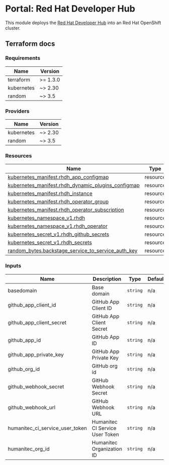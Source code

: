 # Portal: Red Hat Developer Hub

This module deploys the [Red Hat Developer Hub](https://developers.redhat.com/rhdh/overview) into an Red Hat OpenShift cluster.

## Terraform docs

<!-- BEGIN_TF_DOCS -->
### Requirements

| Name | Version |
|------|---------|
| terraform | >= 1.3.0 |
| kubernetes | ~> 2.30 |
| random | ~> 3.5 |

### Providers

| Name | Version |
|------|---------|
| kubernetes | ~> 2.30 |
| random | ~> 3.5 |

### Resources

| Name | Type |
|------|------|
| [kubernetes_manifest.rhdh_app_configmap](https://registry.terraform.io/providers/hashicorp/kubernetes/latest/docs/resources/manifest) | resource |
| [kubernetes_manifest.rhdh_dynamic_plugins_configmap](https://registry.terraform.io/providers/hashicorp/kubernetes/latest/docs/resources/manifest) | resource |
| [kubernetes_manifest.rhdh_instance](https://registry.terraform.io/providers/hashicorp/kubernetes/latest/docs/resources/manifest) | resource |
| [kubernetes_manifest.rhdh_operator_group](https://registry.terraform.io/providers/hashicorp/kubernetes/latest/docs/resources/manifest) | resource |
| [kubernetes_manifest.rhdh_operator_subscription](https://registry.terraform.io/providers/hashicorp/kubernetes/latest/docs/resources/manifest) | resource |
| [kubernetes_namespace_v1.rhdh](https://registry.terraform.io/providers/hashicorp/kubernetes/latest/docs/resources/namespace_v1) | resource |
| [kubernetes_namespace_v1.rhdh_operator](https://registry.terraform.io/providers/hashicorp/kubernetes/latest/docs/resources/namespace_v1) | resource |
| [kubernetes_secret_v1.rhdh_github_secrets](https://registry.terraform.io/providers/hashicorp/kubernetes/latest/docs/resources/secret_v1) | resource |
| [kubernetes_secret_v1.rhdh_secrets](https://registry.terraform.io/providers/hashicorp/kubernetes/latest/docs/resources/secret_v1) | resource |
| [random_bytes.backstage_service_to_service_auth_key](https://registry.terraform.io/providers/hashicorp/random/latest/docs/resources/bytes) | resource |

### Inputs

| Name | Description | Type | Default | Required |
|------|-------------|------|---------|:--------:|
| basedomain | Base domain | `string` | n/a | yes |
| github\_app\_client\_id | GitHub App Client ID | `string` | n/a | yes |
| github\_app\_client\_secret | GitHub App Client Secret | `string` | n/a | yes |
| github\_app\_id | GitHub App ID | `string` | n/a | yes |
| github\_app\_private\_key | GitHub App Private Key | `string` | n/a | yes |
| github\_org\_id | GitHub org id | `string` | n/a | yes |
| github\_webhook\_secret | GitHub Webhook Secret | `string` | n/a | yes |
| github\_webhook\_url | GitHub Webhook URL | `string` | n/a | yes |
| humanitec\_ci\_service\_user\_token | Humanitec CI Service User Token | `string` | n/a | yes |
| humanitec\_org\_id | Humanitec Organization ID | `string` | n/a | yes |
<!-- END_TF_DOCS -->

